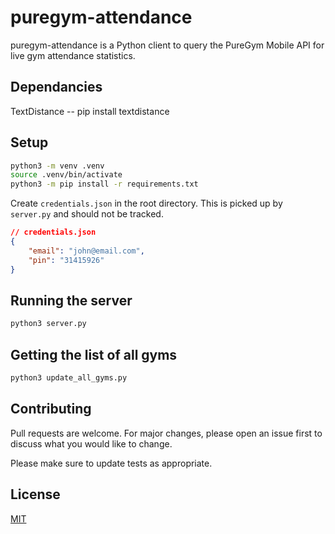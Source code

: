 # puregym-attendance

puregym-attendance is a Python client to query the PureGym Mobile API for live gym attendance statistics.

## Dependancies

TextDistance -- pip install textdistance

## Setup
``` sh
python3 -m venv .venv
source .venv/bin/activate
python3 -m pip install -r requirements.txt 
```

Create `credentials.json` in the root directory. This is picked up by `server.py` and should not be tracked.
``` json
// credentials.json
{
    "email": "john@email.com",
    "pin": "31415926"
}
```

## Running the server
``` sh
python3 server.py
```

## Getting the list of all gyms
``` sh
python3 update_all_gyms.py
```

## Contributing
Pull requests are welcome. For major changes, please open an issue first to discuss what you would like to change.

Please make sure to update tests as appropriate.

## License
[MIT](https://choosealicense.com/licenses/mit/)
